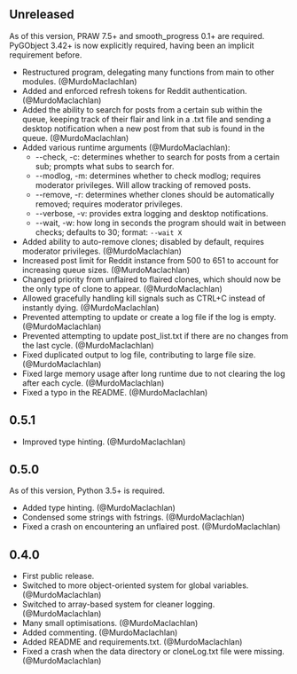 ## Unreleased

As of this version, PRAW 7.5+ and smooth_progress 0.1+ are required. PyGObject 3.42+ is now explicitly required, having been an implicit requirement before.

- Restructured program, delegating many functions from main to other modules. (@MurdoMaclachlan)
- Added and enforced refresh tokens for Reddit authentication. (@MurdoMaclachlan)
- Added the ability to search for posts from a certain sub within the queue, keeping track of their flair and link in a .txt file and sending a desktop notification when a new post from that sub is found in the queue. (@MurdoMaclachlan)
- Added various runtime arguments (@MurdoMaclachlan):
    - --check, -c: determines whether to search for posts from a certain sub; prompts what subs to search for.
    - --modlog, -m: determines whether to check modlog; requires moderator privileges. Will allow tracking of removed posts.
    - --remove, -r: determines whether clones should be automatically removed; requires moderator privileges.
    - --verbose, -v: provides extra logging and desktop notifications.
    - --wait, -w: how long in seconds the program should wait in between checks; defaults to 30; format: `--wait X`
- Added ability to auto-remove clones; disabled by default, requires moderator privileges. (@MurdoMaclachlan)
- Increased post limit for Reddit instance from 500 to 651 to account for increasing queue sizes. (@MurdoMaclachlan)
- Changed priority from unflaired to flaired clones, which should now be the only type of clone to appear. (@MurdoMaclachlan)
- Allowed gracefully handling kill signals such as CTRL+C instead of instantly dying. (@MurdoMaclachlan)
- Prevented attempting to update or create a log file if the log is empty. (@MurdoMaclachlan)
- Prevented attempting to update post_list.txt if there are no changes from the last cycle. (@MurdoMaclachlan)
- Fixed duplicated output to log file, contributing to large file size. (@MurdoMaclachlan)
- Fixed large memory usage after long runtime due to not clearing the log after each cycle. (@MurdoMaclachlan)
- Fixed a typo in the README. (@MurdoMaclachlan)

## 0.5.1

- Improved type hinting. (@MurdoMaclachlan)

## 0.5.0

As of this version, Python 3.5+ is required.

- Added type hinting. (@MurdoMaclachlan)
- Condensed some strings with fstrings. (@MurdoMaclachlan)
- Fixed a crash on encountering an unflaired post. (@MurdoMaclachlan)

## 0.4.0

- First public release.
- Switched to more object-oriented system for global variables. (@MurdoMaclachlan)
- Switched to array-based system for cleaner logging. (@MurdoMaclachlan)
- Many small optimisations. (@MurdoMaclachlan)
- Added commenting. (@MurdoMaclachlan)
- Added README and requirements.txt. (@MurdoMaclachlan)
- Fixed a crash when the data directory or cloneLog.txt file were missing. (@MurdoMaclachlan)